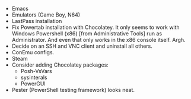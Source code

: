 * Emacs
* Emulators (Game Boy, N64)
* LastPass installation
* Fix Powertab installation with Chocolatey. It only seems to work with Windows Powershell (x86) [from Administrative Tools] run as Administrator. And even that only works in the x86 console itself. Argh.
* Decide on an SSH and VNC client and uninstall all others.
* ConEmu configs.
* Steam
* Consider adding Chocolatey packages:
    * Posh-VsVars
    * sysinterals
    * PowerGUI
* Pester (PowerShell testing framework) looks neat.

